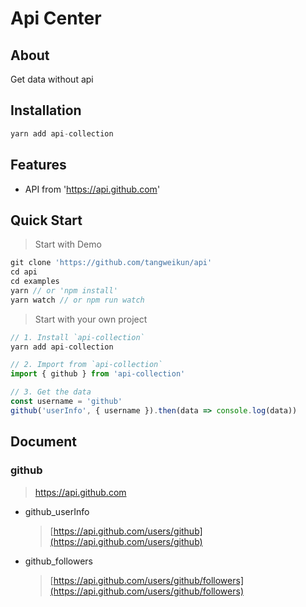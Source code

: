# Api Center

## About

Get data without api

## Installation

```js
yarn add api-collection
```

## Features

* API from 'https://api.github.com'

## Quick Start

> Start with Demo

```js
git clone 'https://github.com/tangweikun/api'
cd api
cd examples
yarn // or 'npm install'
yarn watch // or npm run watch
```

> Start with your own project

```js
// 1. Install `api-collection`
yarn add api-collection

// 2. Import from `api-collection`
import { github } from 'api-collection'

// 3. Get the data
const username = 'github'
github('userInfo', { username }).then(data => console.log(data))
```

## Document

### github

> https://api.github.com

* github_userInfo

  > [https://api.github.com/users/github](https://api.github.com/users/github)

* github_followers
  > [https://api.github.com/users/github/followers](https://api.github.com/users/github/followers)
